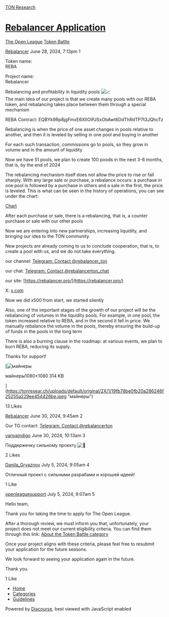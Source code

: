 [TON Research](/)

# [Rebalancer Application](/t/rebalancer-application/26387)

[The Open League](/c/the-open-league/token-leaderboard/57)  [Token Battle](/c/the-open-league/token-leaderboard/57) 

    

[Rebalancer](https://tonresear.ch/u/Rebalancer)   June 28, 2024, 7:13pm  1

Token name:  
REBA

Project name:  
Rebalancer

Rebalancing and profitability in liquidity pools ![:chart_with_upwards_trend:](https://tonresear.ch/images/emoji/twitter/chart_with_upwards_trend.png?v=12 ":chart_with_upwards_trend:")  
The main idea of our project is that we create many pools with our REBA token, and rebalancing takes place between them through a special mechanism

REBA Contract: EQBYk9Rp8jgFmxE6XIIOiPJSxObAwt6DdThRdTP7t3JQhcTz

Rebalancing is when the price of one asset changes in pools relative to another, and then it is leveled by selling in one pool and buying in another

For each such transaction, commissions go to pools, so they grow in volume and in the amount of liquidity

Now we have 51 pools, we plan to create 100 poods in the next 3-6 months, that is, by the end of 2024

The rebalancing mechanism itself does not allow the price to rise or fall sharply. With any large sale or purchase, a rebalance occurs: a purchase in one pool is followed by a purchase in others and a sale in the first, the price is leveled. This is what can be seen in the history of operations, you can see under the chart:

[Chart](https://www.geckoterminal.com/ton/pools/EQC3gzpEjAal6VSFVBh1oQMgkj4sCd9MCZBxDawMFz2qR-_O)

After each purchase or sale, there is a rebalancing, that is, a counter purchase or sale with our other pools

Now we are entering into new partnerships, increasing liquidity, and bringing our idea to the TON community.

New projects are already coming to us to conclude cooperation, that is, to create a pool with us, and we do not take everything.

our channel: [Telegram: Contact @rebalancer\_ton](https://t.me/rebalancer_ton)

our chat: [Telegram: Contact @rebalancerton\_chat](https://t.me/rebalancerton_chat)

our site: [https://rebalancer.pro/](https://rebalancer.pro/)

X: [x.com](https://twitter.com/REBALANCER_TON)

Now we did x500 from start, we started silently

Also, one of the important stages of the growth of our project will be the rebalancing of volumes in the liquidity pools. For example, in one pool, the token increased relative to REBA, and in the second it fell in price. We manually rebalance the volume in the pools, thereby ensuring the build-up of funds in the pools in the long term

There is also a burning clause in the roadmap: at various events, we plan to burn REBA, reducing its supply.

Thanks for support!  

[![майнеры](https://tonresear.ch/uploads/default/optimized/2X/1/19fb78be0fb20a286246f25255a229ee454426be_2_500x500.jpeg)

майнеры1080×1080 314 KB

](https://tonresear.ch/uploads/default/original/2X/1/19fb78be0fb20a286246f25255a229ee454426be.jpeg "майнеры")

  13 Likes

[Rebalancer](https://tonresear.ch/u/Rebalancer) June 30, 2024, 9:45am  2

Our TG contact: [Telegram: Contact @rebalancerton](https://t.me/rebalancerton)

 

[vanyaindigo](https://tonresear.ch/u/vanyaindigo) June 30, 2024, 10:13am  3

Поддержечку сильному проекту ![:muscle:](https://tonresear.ch/images/emoji/twitter/muscle.png?v=12 ":muscle:")

  2 Likes

[Danila\_Gryaznov](https://tonresear.ch/u/Danila_Gryaznov) July 5, 2024, 9:05am  4

Отличный проект с сильными разрабами и хорошей идеей!

  1 Like

[openleaguesupport](https://tonresear.ch/u/openleaguesupport) July 5, 2024, 9:07am  5

Hello team,

Thank you for taking the time to apply for The Open League.

After a thorough review, we must inform you that, unfortunately, your project does not meet our current eligibility criteria. You can find them through this link: [About the Token Battle category](https://tonresear.ch/t/about-the-token-battle-category/1274)

Once your project aligns with these criteria, please feel free to resubmit your application for the future seasons.

We look forward to seeing your application again in the future.

Thank you.

  1 Like

*   [Home](/)
*   [Categories](/categories)
*   [Guidelines](/guidelines)

Powered by [Discourse](https://www.discourse.org), best viewed with JavaScript enabled